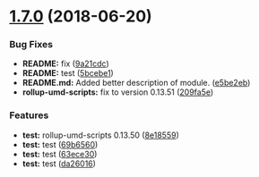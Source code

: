# [1.7.0](https://module.kopaxgroup.com/bootstrap-styled/navigation-bar/compare/v1.6.7...v1.7.0) (2018-06-20)


### Bug Fixes

* **README:** fix ([9a21cdc](https://module.kopaxgroup.com/bootstrap-styled/navigation-bar/commit/9a21cdc))
* **README:** test ([5bcebe1](https://module.kopaxgroup.com/bootstrap-styled/navigation-bar/commit/5bcebe1))
* **README.md:** Added better description of module. ([e5be2eb](https://module.kopaxgroup.com/bootstrap-styled/navigation-bar/commit/e5be2eb))
* **rollup-umd-scripts:** fix to version 0.13.51 ([209fa5e](https://module.kopaxgroup.com/bootstrap-styled/navigation-bar/commit/209fa5e))


### Features

* **test:** rollup-umd-scripts 0.13.50 ([8e18559](https://module.kopaxgroup.com/bootstrap-styled/navigation-bar/commit/8e18559))
* **test:** test ([69b6560](https://module.kopaxgroup.com/bootstrap-styled/navigation-bar/commit/69b6560))
* **test:** test ([63ece30](https://module.kopaxgroup.com/bootstrap-styled/navigation-bar/commit/63ece30))
* **test:** test ([da26016](https://module.kopaxgroup.com/bootstrap-styled/navigation-bar/commit/da26016))
